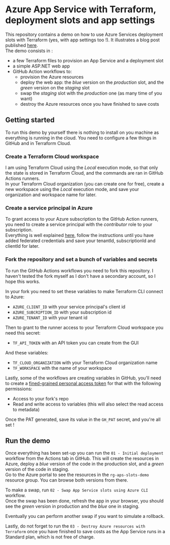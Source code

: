 # Azure App Service with Terraform, deployment slots and app settings

This repository contains a demo on how to use Azure Services deployment slots with Terraform (yes, with app settings too !). It illustrates a blog post published [here](https://blog.xmi.fr/posts/terraform-app-service-slots/).  
The demo consists in :
- a few Terraform files to provision an App Service and a deployment slot
- a simple ASP.NET web app
- GitHub Action workflows to:
  - provision the Azure resources
  - deploy the web app: the _blue_ version on the _production_ slot, and the _green_ version on the _staging_ slot
  - swap the _staging_ slot with the _production_ one (as many time of you want)
  - destroy the Azure resources once you have finished to save costs

## Getting started

To run this demo by yourself there is nothing to install on you machine as everything is running in the cloud. You need to configure a few things in GitHub and in Terraform Cloud.  

### Create a Terraform Cloud workspace
I am using Terraform Cloud using the _Local_ execution mode, so that only the state is stored in Terraform Cloud, and the commands are ran in GitHub Actions runners.  
In your Terraform Cloud organization (you can create one for free), create a new workspace using the _Local_ execution mode, and save your organization and workspace name for later.  

### Create a service principal in Azure
To grant access to your Azure subscription to the GitHub Action runners, you need to create a service principal with the _contributor_ role to your subscription.  
Everything is well explained [here](https://learn.microsoft.com/en-us/azure/developer/github/connect-from-azure?tabs=azure-cli%2Clinux#use-the-azure-login-action-with-openid-connect), follow the instructions until you have added federated credentials and save your tenantId, subscriptionId and clientId for later.

### Fork the repository and set a bunch of variables and secrets
To run the GitHub Actions workflows you need to fork this repository. I haven't tested the fork myself as I don't have a secondary account, so I hope this works.  

In your fork you need to set these variables to make Terraform CLI connect to Azure:
- `AZURE_CLIENT_ID` with your service principal's client id
- `AZURE_SUBCRIPTION_ID` with your subscription id
- `AZURE_TENANT_ID` with your tenant id

Then to grant to the runner access to your Terraform Cloud workspace you need this secret:
- `TF_API_TOKEN` with an API token you can create from the GUI

And these variables:
- `TF_CLOUD_ORGANIZATION` with your Terraform Cloud organization name
- `TF_WORKSPACE` with the name of your workspace

Lastly, some of the workflows are creating variables in GitHub, you'll need to create a [fined-grained personal access token](https://docs.github.com/en/authentication/keeping-your-account-and-data-secure/creating-a-personal-access-token) for that with the following permissions:
- Access to your fork's repo
- Read and write access to variables (this will also select the read access to metadata)

Once the PAT generated, save its value in the `GH_PAT` secret, and you're all set !

## Run the demo

Once everything has been set-up you can run the `01 - Initial deployment` workflow from the Actions tab in GitHub. This will create the resources in Azure, deploy a _blue_ version of the code in the production slot, and a _green_ version of the code in staging.  
Go to the Azure portal to see the resources in the `rg-aps-slots-demo` resource group. You can browse both versions from there.

To make a swap, run `02 - Swap App Service slots using Azure CLI` workflow.  
Once the swap has been done, refresh the app in your browser, you should see the _green_ version in production and the _blue_ one in staging.

Eventually you can perform another swap if you want to simulate a rollback.  

Lastly, do not forget to run the `03 - Destroy Azure resources with Terraform` once you have finished to save costs as the App Service runs in a Standard plan, which is not free of charge.